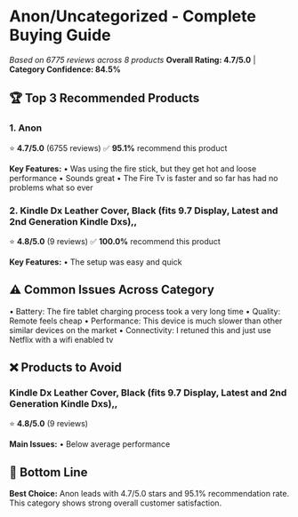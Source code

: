 # Anon/Uncategorized - Complete Buying Guide
*Based on 6775 reviews across 8 products*
**Overall Rating: 4.7/5.0** | **Category Confidence: 84.5%**

## 🏆 Top 3 Recommended Products

### 1. Anon
⭐ **4.7/5.0** (6755 reviews)
✅ **95.1%** recommend this product

**Key Features:**
• Was using the fire stick, but they get hot and loose performance
• Sounds great
• The Fire Tv is faster and so far has had no problems what so ever

### 2. Kindle Dx Leather Cover, Black (fits 9.7 Display, Latest and 2nd Generation Kindle Dxs),,
⭐ **4.8/5.0** (9 reviews)
✅ **100.0%** recommend this product

**Key Features:**
• The setup was easy and quick

## ⚠️ Common Issues Across Category
• Battery: The fire tablet charging process took a very long time
• Quality: Remote feels cheap
• Performance: This device is much slower than other similar devices on the market
• Connectivity: I retuned this and just use Netflix with a wifi enabled tv

## ❌ Products to Avoid

### Kindle Dx Leather Cover, Black (fits 9.7 Display, Latest and 2nd Generation Kindle Dxs),,
⭐ **4.8/5.0** (9 reviews)

**Main Issues:**
• Below average performance

## 🎯 Bottom Line
**Best Choice:** Anon leads with 4.7/5.0 stars and 95.1% recommendation rate.
This category shows strong overall customer satisfaction.